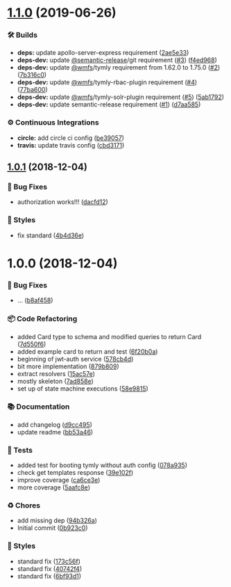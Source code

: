 # [1.1.0](https://github.com/wmfs/tymly-graphql-plugin/compare/v1.0.1...v1.1.0) (2019-06-26)


### 🛠 Builds

* **deps:** update apollo-server-express requirement ([2ae5e33](https://github.com/wmfs/tymly-graphql-plugin/commit/2ae5e33))
* **deps-dev:** update [@semantic-release](https://github.com/semantic-release)/git requirement ([#3](https://github.com/wmfs/tymly-graphql-plugin/issues/3)) ([f4ed968](https://github.com/wmfs/tymly-graphql-plugin/commit/f4ed968))
* **deps-dev:** update [@wmfs](https://github.com/wmfs)/tymly requirement from 1.62.0 to 1.75.0 ([#2](https://github.com/wmfs/tymly-graphql-plugin/issues/2)) ([7b316c0](https://github.com/wmfs/tymly-graphql-plugin/commit/7b316c0))
* **deps-dev:** update [@wmfs](https://github.com/wmfs)/tymly-rbac-plugin requirement ([#4](https://github.com/wmfs/tymly-graphql-plugin/issues/4)) ([77ba600](https://github.com/wmfs/tymly-graphql-plugin/commit/77ba600))
* **deps-dev:** update [@wmfs](https://github.com/wmfs)/tymly-solr-plugin requirement ([#5](https://github.com/wmfs/tymly-graphql-plugin/issues/5)) ([5ab1792](https://github.com/wmfs/tymly-graphql-plugin/commit/5ab1792))
* **deps-dev:** update semantic-release requirement ([#1](https://github.com/wmfs/tymly-graphql-plugin/issues/1)) ([d7aa585](https://github.com/wmfs/tymly-graphql-plugin/commit/d7aa585))


### ⚙️ Continuous Integrations

* **circle:** add circle ci config ([be39057](https://github.com/wmfs/tymly-graphql-plugin/commit/be39057))
* **travis:** update travis config ([cbd3171](https://github.com/wmfs/tymly-graphql-plugin/commit/cbd3171))

## [1.0.1](https://github.com/wmfs/tymly-graphql-plugin/compare/v1.0.0...v1.0.1) (2018-12-04)


### 🐛 Bug Fixes

* authorization works!!! ([dacfd12](https://github.com/wmfs/tymly-graphql-plugin/commit/dacfd12))


### 💎 Styles

* fix standard ([4b4d36e](https://github.com/wmfs/tymly-graphql-plugin/commit/4b4d36e))

# 1.0.0 (2018-12-04)


### 🐛 Bug Fixes

* ... ([b8af458](https://github.com/wmfs/tymly-graphql-plugin/commit/b8af458))


### 📦 Code Refactoring

* added Card type to schema and modified queries to return Card ([7d550f6](https://github.com/wmfs/tymly-graphql-plugin/commit/7d550f6))
* added example card to return and test ([6f20b0a](https://github.com/wmfs/tymly-graphql-plugin/commit/6f20b0a))
* beginning of jwt-auth service ([578cb4d](https://github.com/wmfs/tymly-graphql-plugin/commit/578cb4d))
* bit more implementation ([879b809](https://github.com/wmfs/tymly-graphql-plugin/commit/879b809))
* extract resolvers ([15ac57e](https://github.com/wmfs/tymly-graphql-plugin/commit/15ac57e))
* mostly skeleton ([7ad858e](https://github.com/wmfs/tymly-graphql-plugin/commit/7ad858e))
* set up of state machine executions ([58e9815](https://github.com/wmfs/tymly-graphql-plugin/commit/58e9815))


### 📚 Documentation

* add changelog ([d9cc495](https://github.com/wmfs/tymly-graphql-plugin/commit/d9cc495))
* update readme ([bb53a46](https://github.com/wmfs/tymly-graphql-plugin/commit/bb53a46))


### 🚨 Tests

* added test for booting tymly without auth config ([078a935](https://github.com/wmfs/tymly-graphql-plugin/commit/078a935))
* check get templates response ([39e102f](https://github.com/wmfs/tymly-graphql-plugin/commit/39e102f))
* improve coverage ([ca6ce3e](https://github.com/wmfs/tymly-graphql-plugin/commit/ca6ce3e))
* more coverage ([5aafc8e](https://github.com/wmfs/tymly-graphql-plugin/commit/5aafc8e))


### ♻️ Chores

* add missing dep ([94b326a](https://github.com/wmfs/tymly-graphql-plugin/commit/94b326a))
* Initial commit ([0b923c0](https://github.com/wmfs/tymly-graphql-plugin/commit/0b923c0))


### 💎 Styles

* standard fix ([173c56f](https://github.com/wmfs/tymly-graphql-plugin/commit/173c56f))
* standard fix ([40742f4](https://github.com/wmfs/tymly-graphql-plugin/commit/40742f4))
* standard fix ([6bf93d1](https://github.com/wmfs/tymly-graphql-plugin/commit/6bf93d1))
